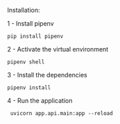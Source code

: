 Installation:

1 - Install pipenv
```
pip install pipenv
```

2 - Activate the virtual environment
```
pipenv shell
```

3 - Install the dependencies
```
pipenv install
```

4 - Run the application
```
 uvicorn app.api.main:app --reload 
 ```
